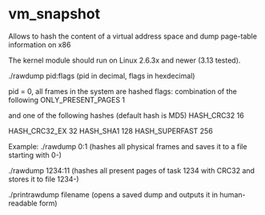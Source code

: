 # vm_snapshot

Allows to hash the content of a virtual address space
 and dump page-table information on x86

The kernel module should run on Linux 2.6.3x and newer (3.13 tested).

./rawdump pid:flags
(pid in decimal, flags in hexdecimal)

pid = 0, all frames in the system are hashed
flags: combination of the following
ONLY_PRESENT_PAGES	1

and one of the following hashes (default hash is MD5)
HASH_CRC32		16

HASH_CRC32_EX		32
HASH_SHA1		128
HASH_SUPERFAST		256


Example:
./rawdump 0:1 
(hashes all physical frames and saves it to a file starting with 0-)

./rawdump 1234:11
(hashes all present pages of task 1234 with CRC32 and stores it to file 1234-)

./printrawdump filename
(opens a saved dump and outputs it in human-readable form)